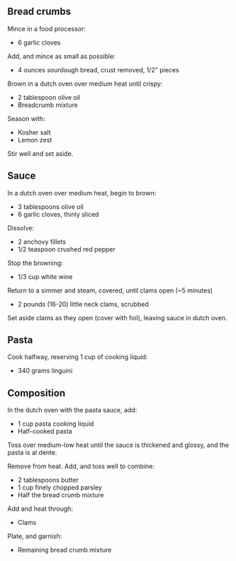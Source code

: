 Bread crumbs
------------

Mince in a food processor:

- 6 garlic cloves

Add, and mince as small as possible:

- 4 ounces sourdough bread, crust removed, 1/2" pieces

Brown in a dutch oven over medium heat until crispy:

- 2 tablespoon olive oil
- Breadcrumb mixture

Season with:

- Kosher salt
- Lemon zest

Stir well and set aside.

Sauce
-----

In a dutch oven over medium heat, begin to brown:

- 3 tablespoons olive oil
- 6 garlic cloves, thinly sliced

Dissolve:

- 2 anchovy fillets
- 1/2 teaspoon crushed red pepper

Stop the browning:

- 1/3 cup white wine

Return to a simmer and steam, covered, until clams open (~5 minutes)

- 2 pounds (16-20) little neck clams, scrubbed

Set aside clams as they open (cover with foil), leaving sauce in dutch oven.

Pasta
-----

Cook halfway, reserving 1 cup of cooking liquid:

- 340 grams linguini

Composition
-----------

In the dutch oven with the pasta sauce, add:

- 1 cup pasta cooking liquid
- Half-cooked pasta

Toss over medium-low heat until the sauce is thickened and glossy, and the pasta is al dente.

Remove from heat. Add, and toss well to combine:

- 2 tablespoons butter
- 1 cup finely chopped parsley
- Half the bread crumb mixture

Add and heat through:

- Clams

Plate, and garnish:

- Remaining bread crumb mixture

